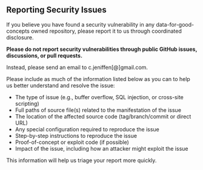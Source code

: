 ## Reporting Security Issues

If you believe you have found a security vulnerability in any data-for-good-concepts owned repository, please report it to us through coordinated disclosure.

**Please do not report security vulnerabilities through public GitHub issues, discussions, or pull requests.**

Instead, please send an email to c.jeniffen[@]gmail.com.

Please include as much of the information listed below as you can to help us better understand and resolve the issue:

  * The type of issue (e.g., buffer overflow, SQL injection, or cross-site scripting)
  * Full paths of source file(s) related to the manifestation of the issue
  * The location of the affected source code (tag/branch/commit or direct URL)
  * Any special configuration required to reproduce the issue
  * Step-by-step instructions to reproduce the issue
  * Proof-of-concept or exploit code (if possible)
  * Impact of the issue, including how an attacker might exploit the issue

This information will help us triage your report more quickly.

